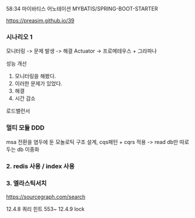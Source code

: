 58:34 마이바티스 어노테이션
MYBATIS/SPRING-BOOT-STARTER

https://preasim.github.io/39

### 시나리오 1
모니터링 -> 문제 발생 -> 해결
Actuator -> 프로메테우스 + 그라파나

성능 개선

1. 모니터링을 해봤다.
2. 이러한 문제가 있었다.
3. 해결
4. 시간 감소

로드밸런서
### 멀티 모듈 DDD
msa 전환을 염두에 둔 모놀로틱 구조 설계, cqs패턴 + cqrs 적용 -> read db만 따로 두는 db 이중화


### 2. redis 사용 / index 사용

### 3. 엘라스틱서치



https://sourcegraph.com/search


12.4.8 쿼리 힌트
553~
12.4.9 lock